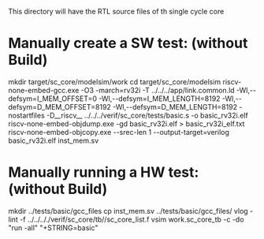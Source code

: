 This directory will have the RTL source files of th single cycle core


# Manually create a SW test: (without Build)
mkdir target/sc_core/modelsim/work
cd target/sc_core/modelsim
riscv-none-embed-gcc.exe  -O3 -march=rv32i -T ../../../app/link.common.ld  -Wl,--defsym=I_MEM_OFFSET=0  -Wl,--defsym=I_MEM_LENGTH=8192  -Wl,--defsym=D_MEM_OFFSET=8192  -Wl,--defsym=D_MEM_LENGTH=8192 -nostartfiles -D__riscv__ ../../../verif/sc_core/tests/basic.s -o basic_rv32i.elf
riscv-none-embed-objdump.exe -gd basic_rv32i.elf > basic_rv32i_elf.txt
riscv-none-embed-objcopy.exe --srec-len 1 --output-target=verilog basic_rv32i.elf inst_mem.sv


# Manually running a HW test: (without Build)
mkdir  ../tests/basic/gcc_files
cp inst_mem.sv ../tests/basic/gcc_files/
vlog -lint -f ../../.././verif/sc_core/tb//sc_core_list.f
vsim work.sc_core_tb -c -do "run -all" "+STRING=basic"
